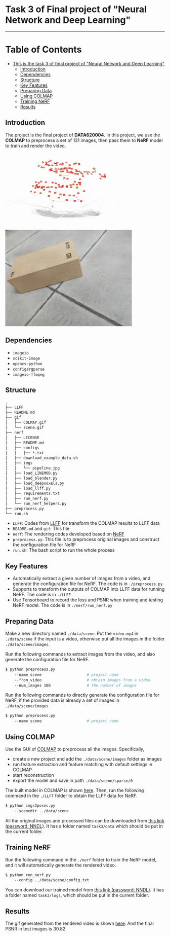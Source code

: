 # Task 3 of Final project of "Neural Network and Deep Learning"

-----

Table of Contents
=================

* [This is the task 3 of final project of "Neural Network and Deep Learning"](#this-is-the-final-project-of-neural-network-and-deep-learning)
   * [Introduction](#introduction)
   * [Dependencies](#dependencies)
   * [Structure](#structure)
   * [Key Features](#key-features)
   * [Preparing Data](#preparing-data)
   * [Using COLMAP](#using-colmap)
   * [Training NeRF](#training-nerf)
   * [Results](#results)
   

## Introduction

The project is the final project of **DATA620004**.
In this project, we use the **COLMAP** to preprocess a set of 131 images, then pass them to **NeRF** model to train and render the video.

![Positions computed by COLMAP](gif/COLMAP.gif)

![Results rendered by NeRF](gif/scene.gif)

## Dependencies

- `imageio`
- `scikit-image`
- `opencv-python`
- `configargparse`
- `imageio-ffmpeg`

## Structure
```angular2html
.
├── LLFF
├── README.md
├── gif
│   ├── COLMAP.gif
│   └── scene.gif
├── nerf
│   ├── LICENSE
│   ├── README.md
│   ├── configs
│   │   ├── *.txt
│   ├── download_example_data.sh
│   ├── imgs
│   │   └── pipeline.jpg
│   ├── load_LINEMOD.py
│   ├── load_blender.py
│   ├── load_deepvoxels.py
│   ├── load_llff.py
│   ├── requirements.txt
│   ├── run_nerf.py
│   └── run_nerf_helpers.py
├── preprocess.py
└── run.sh
```

- `LLFF`: Codes from [LLFF](https://github.com/Fyusion/LLFF) for transform the COLMAP results to LLFF data
- `README.md` and `gif`: This file
- `nerf`: The rendering codes developed based on [NeRF](https://github.com/yenchenlin/nerf-pytorch)
- `preprocess.py`: This file is to preprocess original images and construct the configuration file for NeRF
- `run.sh`: The bash script to run the whole process

## Key Features

- Automatically extract a given number of images from a video, and generate the configuration file for NeRF. The code is in `./preprocess.py`
- Supports to transform the outputs of COLMAP into LLFF data for running NeRF. The code is in `./LLFF`
- Use Tensorboard to record the loss and PSNR when training and testing NeRF model. The code is in `./nerf/run_nerf.py`

## Preparing Data

Make a new directory named `./data/scene`.
Put the `video.mp4` in `./data/scene` if the input is a video, otherwise put all the images in the folder `./data/scene/images`.

Run the following commands to extract images from the video, and also generate the configuration file for NeRF.
```bash
$ python preprocess.py 
    --name scene                    # project name
    --from_video                    # obtain images from a video
    --num_images 100                # the number of images
```

Run the following commands to directly generate the configuration file for NeRF, if the provided data is already a set of images in `./data/scene/images`.
```bash
$ python preprocess.py 
    --name scene                    # project name
```

## Using COLMAP

Use the GUI of [COLMAP](https://github.com/colmap/colmap) to preprocess all the images. Specifically,
- create a new project and add the `./data/scene/images` folder as images
- run feature extraction and feature matching with default settings in COLMAP
- start reconstruction
- export the model and save in path `./data/scene/sparse/0`

The built model in COLMAP is shown [here](#introduction).
Then, run the following command in the `./LLFF` folder to obtain the LLFF data for NeRF.
```bash
$ python imgs2poses.py 
    --scenedir ../data/scene
```

All the original images and processed files can be downloaded from [this link (password: NNDL)](https://pan.baidu.com/s/1l_gyF6x9SNJnw8hQthxrZw).
It has a folder named `task3/data` which should be put in the current folder.

## Training NeRF

Run the following command in the `./nerf` folder to train the NeRF model, and it will automatically generate the rendered video.

```bash
$ python run_nerf.py 
    --config ../data/scene/config.txt
```

You can download our trained model from [this link (password: NNDL)](https://pan.baidu.com/s/1l_gyF6x9SNJnw8hQthxrZw).
It has a folder named `task3/logs`, which should be put in the current folder.

## Results

The gif generated from the rendered video is shown [here](#introduction).
And the final PSNR in test images is 30.82.